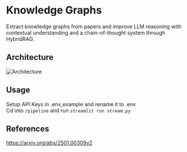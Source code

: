 # Knowledge Graphs
Extract knowledge graphs from papers and improve LLM reasoning with contextual understanding and a chain-of-thought system through HybridRAG.

## Architecture
![Architecture](https://github.com/user-attachments/assets/6d6c1b53-704f-4579-9bda-f5dc5328ee64)


## Usage
Setup API Keys in .env_example and rename it to .env <br>
Cd into `/pipeline` and run `streamlit run stream.py`

## References
https://arxiv.org/abs/2501.00309v2

